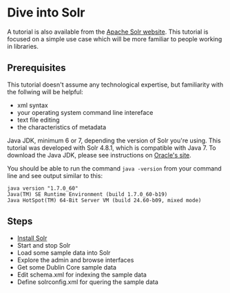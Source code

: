 # Dive into Solr

A tutorial is also available from the [Apache Solr website](http://lucene.apache.org/solr/tutorial.html). This tutorial is focused on a simple use case which will be more familiar to people working in libraries.

## Prerequisites

This tutorial doesn't assume any technological expertise, but familiarity with the follwing will be helpful:

* xml syntax
* your operating system command line intereface
* text file editing
* the characteristics of metadata

Java JDK, minimum 6 or 7, depending the version of Solr you're using. This tutorial was developed with Solr 4.8.1, which is compatible with Java 7. To download the Java JDK, please see instructions on [Oracle's site](http://www.oracle.com/technetwork/java/javase/downloads/index.html).

You should be able to run the command `java -version` from your command line and see output similar to this:

```
java version "1.7.0_60"
Java(TM) SE Runtime Environment (build 1.7.0_60-b19)
Java HotSpot(TM) 64-Bit Server VM (build 24.60-b09, mixed mode)
```

## Steps

* [Install Solr](part_02_setup.md)
* Start and stop Solr
* Load some sample data into Solr 
* Explore the admin and browse interfaces
* Get some Dublin Core sample data
* Edit schema.xml for indexing the sample data
* Define solrconfig.xml for quering the sample data
